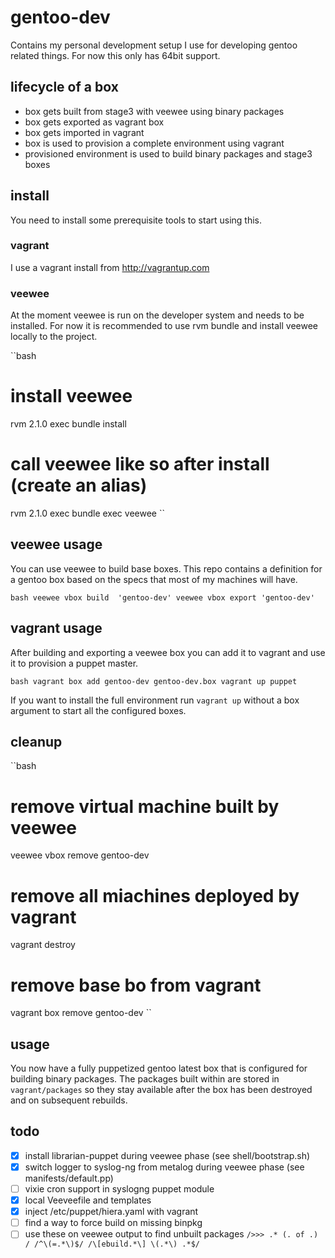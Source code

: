 # gentoo-dev

Contains my personal development setup I use for developing
gentoo related things. For now this only has 64bit support.

## lifecycle of a box

* box gets built from stage3 with veewee using binary packages
* box gets exported as vagrant box
* box gets imported in vagrant
* box is used to provision a complete environment using vagrant
* provisioned environment is used to build binary packages and stage3 boxes

## install

You need to install some prerequisite tools to start using this.

### vagrant
I use a vagrant install from http://vagrantup.com

### veewee
At the moment veewee is run on the developer system and needs to
be installed. For now it is recommended to use rvm bundle and
install veewee locally to the project.

``bash
# install veewee
rvm 2.1.0 exec bundle install
# call veewee like so after install (create an alias)
rvm 2.1.0 exec bundle exec veewee
``

## veewee usage

You can use veewee to build base boxes. This repo contains a
definition for a gentoo box based on the specs that most of
my machines will have.

``bash
veewee vbox build  'gentoo-dev'
veewee vbox export 'gentoo-dev'
``

## vagrant usage

After building and exporting a veewee box you can add it to
vagrant and use it to provision a puppet master.

``bash
vagrant box add gentoo-dev gentoo-dev.box
vagrant up puppet
``

If you want to install the full environment run ``vagrant up``
without a box argument to start all the configured boxes.

## cleanup

``bash
# remove virtual machine built by veewee
veewee vbox remove gentoo-dev
# remove all miachines deployed by vagrant
vagrant destroy
# remove base bo from vagrant
vagrant box remove gentoo-dev
``

## usage

You now have a fully puppetized gentoo latest box that is configured
for building binary packages. The packages built within are stored
in ``vagrant/packages`` so they stay available after the box has been
destroyed and on subsequent rebuilds.

## todo
* [x] install librarian-puppet during veewee phase (see shell/bootstrap.sh)
* [x] switch logger to syslog-ng from metalog during veewee phase (see manifests/default.pp)
* [ ] vixie cron support in syslogng puppet module
* [x] local Veeveefile and templates
* [x] inject /etc/puppet/hiera.yaml with vagrant
* [ ] find a way to force build on missing binpkg
* [ ] use these on veewee output to find unbuilt packages
``
  />>> .* (. of .) /
  /^\(=.*\)$/
  /\[ebuild.*\] \(.*\) .*$/
``
